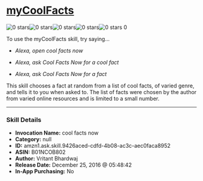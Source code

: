 # [myCoolFacts](http://alexa.amazon.com/#skills/amzn1.ask.skill.9426aced-cdfd-4b08-ac3c-aec0faca8952)
![0 stars](../../images/ic_star_border_black_18dp_1x.png)![0 stars](../../images/ic_star_border_black_18dp_1x.png)![0 stars](../../images/ic_star_border_black_18dp_1x.png)![0 stars](../../images/ic_star_border_black_18dp_1x.png)![0 stars](../../images/ic_star_border_black_18dp_1x.png) 0

To use the myCoolFacts skill, try saying...

* *Alexa, open cool facts now*

* *Alexa, ask Cool Facts Now for a cool fact*

* *Alexa, ask Cool Facts Now for a fact*

This skill chooses a fact at random from a list of cool facts, of varied genre, and tells it to you when asked to. The list of facts were chosen by the author from varied online resources and is limited to a small number.

***

### Skill Details

* **Invocation Name:** cool facts now
* **Category:** null
* **ID:** amzn1.ask.skill.9426aced-cdfd-4b08-ac3c-aec0faca8952
* **ASIN:** B01NCOB802
* **Author:** Vritant Bhardwaj
* **Release Date:** December 25, 2016 @ 05:48:42
* **In-App Purchasing:** No
